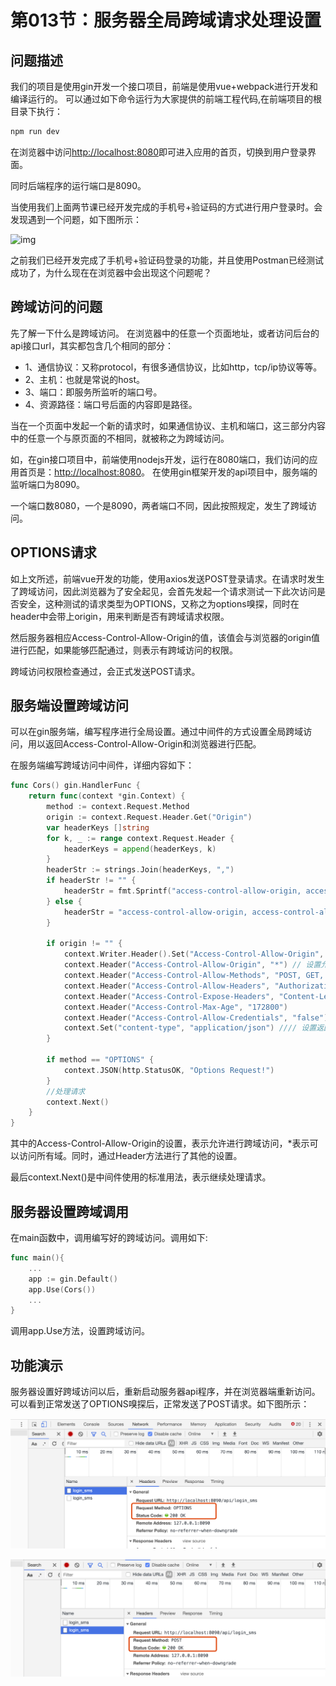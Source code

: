 # 第013节：服务器全局跨域请求处理设置



## 问题描述

我们的项目是使用gin开发一个接口项目，前端是使用vue+webpack进行开发和编译运行的。
可以通过如下命令运行为大家提供的前端工程代码,在前端项目的根目录下执行：

```go
npm run dev
```

在浏览器中访问[http://localhost:8080](http://localhost:8080/)即可进入应用的首页，切换到用户登录界面。

同时后端程序的运行端口是8090。

当使用我们上面两节课已经开发完成的手机号+验证码的方式进行用户登录时。会发现遇到一个问题，如下图所示：

![img](https://www.qfgolang.com/wp-content/uploads/2019/11/WX20191107-174517@2x.png)

之前我们已经开发完成了手机号+验证码登录的功能，并且使用Postman已经测试成功了，为什么现在在浏览器中会出现这个问题呢？

## 跨域访问的问题

先了解一下什么是跨域访问。
在浏览器中的任意一个页面地址，或者访问后台的api接口url，其实都包含几个相同的部分：

- 1、通信协议：又称protocol，有很多通信协议，比如http，tcp/ip协议等等。
- 2、主机：也就是常说的host。
- 3、端口：即服务所监听的端口号。
- 4、资源路径：端口号后面的内容即是路径。

当在一个页面中发起一个新的请求时，如果通信协议、主机和端口，这三部分内容中的任意一个与原页面的不相同，就被称之为跨域访问。

如，在gin接口项目中，前端使用nodejs开发，运行在8080端口，我们访问的应用首页是：[http://localhost:8080](http://localhost:8080/)。 在使用gin框架开发的api项目中，服务端的监听端口为8090。

一个端口数8080，一个是8090，两者端口不同，因此按照规定，发生了跨域访问。

## OPTIONS请求

如上文所述，前端vue开发的功能，使用axios发送POST登录请求。在请求时发生了跨域访问，因此浏览器为了安全起见，会首先发起一个请求测试一下此次访问是否安全，这种测试的请求类型为OPTIONS，又称之为options嗅探，同时在header中会带上origin，用来判断是否有跨域请求权限。

然后服务器相应Access-Control-Allow-Origin的值，该值会与浏览器的origin值进行匹配，如果能够匹配通过，则表示有跨域访问的权限。

跨域访问权限检查通过，会正式发送POST请求。

## 服务端设置跨域访问

可以在gin服务端，编写程序进行全局设置。通过中间件的方式设置全局跨域访问，用以返回Access-Control-Allow-Origin和浏览器进行匹配。

在服务端编写跨域访问中间件，详细内容如下：

```go
func Cors() gin.HandlerFunc {
    return func(context *gin.Context) {
        method := context.Request.Method
        origin := context.Request.Header.Get("Origin")
        var headerKeys []string
        for k, _ := range context.Request.Header {
            headerKeys = append(headerKeys, k)
        }
        headerStr := strings.Join(headerKeys, ",")
        if headerStr != "" {
            headerStr = fmt.Sprintf("access-control-allow-origin, access-control-allow-headers, %s", headerStr)
        } else {
            headerStr = "access-control-allow-origin, access-control-allow-headers"
        }

        if origin != "" {
            context.Writer.Header().Set("Access-Control-Allow-Origin", "*")
            context.Header("Access-Control-Allow-Origin", "*") // 设置允许访问所有域
            context.Header("Access-Control-Allow-Methods", "POST, GET, OPTIONS, PUT, DELETE,UPDATE")
            context.Header("Access-Control-Allow-Headers", "Authorization, Content-Length, X-CSRF-Token, Token,session,X_Requested_With,Accept, Origin, Host, Connection, Accept-Encoding, Accept-Language,DNT, X-CustomHeader, Keep-Alive, User-Agent, X-Requested-With, If-Modified-Since, Cache-Control, Content-Type, Pragma")
            context.Header("Access-Control-Expose-Headers", "Content-Length, Access-Control-Allow-Origin, Access-Control-Allow-Headers,Cache-Control,Content-Language,Content-Type,Expires,Last-Modified,Pragma,FooBar")
            context.Header("Access-Control-Max-Age", "172800")
            context.Header("Access-Control-Allow-Credentials", "false")
            context.Set("content-type", "application/json") //// 设置返回格式是json
        }

        if method == "OPTIONS" {
            context.JSON(http.StatusOK, "Options Request!")
        }
        //处理请求
        context.Next()
    }
}
```

其中的Access-Control-Allow-Origin的设置，表示允许进行跨域访问，*表示可以访问所有域。同时，通过Header方法进行了其他的设置。

最后context.Next()是中间件使用的标准用法，表示继续处理请求。

## 服务器设置跨域调用

在main函数中，调用编写好的跨域访问。调用如下:

```go
func main(){
    ...
    app := gin.Default()
    app.Use(Cors())
    ...
}
```

调用app.Use方法，设置跨域访问。

## 功能演示

服务器设置好跨域访问以后，重新启动服务器api程序，并在浏览器端重新访问。可以看到正常发送了OPTIONS嗅探后，正常发送了POST请求。如下图所示：

![img](13-服务器全局跨域请求处理设置/WX20191107-195018@2x.png)

![img](13-服务器全局跨域请求处理设置/WX20191107-195035@2x.png)

